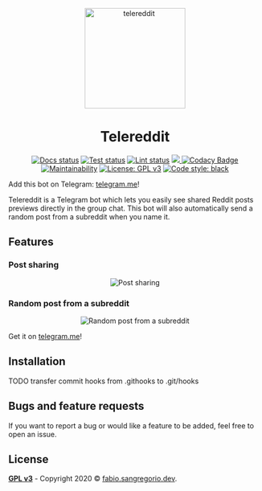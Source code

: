 <p align="center"><a href="https://telegram.me/tele_reddit_bot"><img height="200" width="200"
      src="https://i.imgur.com/DRoF3F9.png" alt="telereddit" /></a></p>
<h1 align="center">Telereddit</h1>

<p align="center">
  <a href="https://github.com/fabiosangregorio/telereddit/actions?query=workflow%3Adocs"><img
      src="https://github.com/fabiosangregorio/telereddit/workflows/docs/badge.svg" alt="Docs status"></a>
  <a href="https://github.com/fabiosangregorio/telereddit/actions?query=workflow%3Atest"><img
      src="https://github.com/fabiosangregorio/telereddit/workflows/test/badge.svg" alt="Test status"></a>
  <a href="https://github.com/fabiosangregorio/telereddit/actions?query=workflow%3Alint"><img
      src="https://github.com/fabiosangregorio/telereddit/workflows/lint/badge.svg" alt="Lint status"></a>
  <a href="https://codecov.io/gh/fabiosangregorio/telereddit">
    <img src="https://codecov.io/gh/fabiosangregorio/telereddit/branch/master/graph/badge.svg" />
  </a>
  <a
    href="https://www.codacy.com/app/fabio.sangregorio/telereddit?utm_source=github.com&amp;utm_medium=referral&amp;utm_content=fabiosangregorio/telereddit&amp;utm_campaign=Badge_Grade"><img
      src="https://api.codacy.com/project/badge/Grade/76515a362977419b91de831466e1bf9a" alt="Codacy Badge"></a>
  <a href="https://codeclimate.com/github/fabiosangregorio/telereddit/maintainability"><img
      src="https://api.codeclimate.com/v1/badges/bef15455da0878eae539/maintainability" alt="Maintainability"></a>
  <a href="https://www.gnu.org/licenses/gpl-3.0"><img src="https://img.shields.io/badge/License-GPLv3-blue.svg"
      alt="License: GPL v3"></a>
  <a href="https://github.com/psf/black"><img src="https://img.shields.io/badge/code%20style-black-000000.svg"
      alt="Code style: black"></a>
</p>
 
Add this bot on Telegram: [telegram.me](https://telegram.me/tele_reddit_bot)!

Telereddit is a Telegram bot which lets you easily see shared Reddit posts previews directly in the group chat. This bot will also automatically send a random post from a subreddit when you name it.

## Features

### Post sharing

<p align="center">
  <img src="https://media.giphy.com/media/Q7GO3X5BUdNCMZeDU9/giphy.gif" alt="Post sharing" />
</p>

### Random post from a subreddit

<p align="center">
  <img src="https://media.giphy.com/media/ViIfu7Zue9Ig5vo0O5/giphy.gif" alt="Random post from a subreddit" />
</p>

Get it on [telegram.me](https://telegram.me/tele_reddit_bot)!

## Installation
TODO
transfer commit hooks from .githooks to .git/hooks

## Bugs and feature requests
If you want to report a bug or would like a feature to be added, feel free to open an issue.
 
## License
**[GPL v3](https://www.gnu.org/licenses/gpl-3.0)** - Copyright 2020 © <a href="http://fabio.sangregorio.dev"
  target="_blank">fabio.sangregorio.dev</a>.
